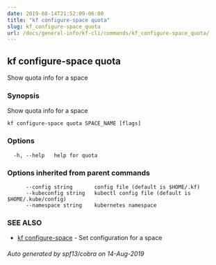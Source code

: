 ```yaml
---
date: 2019-08-14T21:52:09-06:00
title: "kf configure-space quota"
slug: kf_configure-space_quota
url: /docs/general-info/kf-cli/commands/kf_configure-space_quota/
---
```

## kf configure-space quota

Show quota info for a space

### Synopsis

Show quota info for a space

```
kf configure-space quota SPACE_NAME [flags]
```

### Options

```
  -h, --help   help for quota
```

### Options inherited from parent commands

```
      --config string       config file (default is $HOME/.kf)
      --kubeconfig string   kubectl config file (default is $HOME/.kube/config)
      --namespace string    kubernetes namespace
```

### SEE ALSO

* [kf configure-space](/docs/general-info/kf-cli/commands/kf_configure-space/)	 - Set configuration for a space

###### Auto generated by spf13/cobra on 14-Aug-2019
